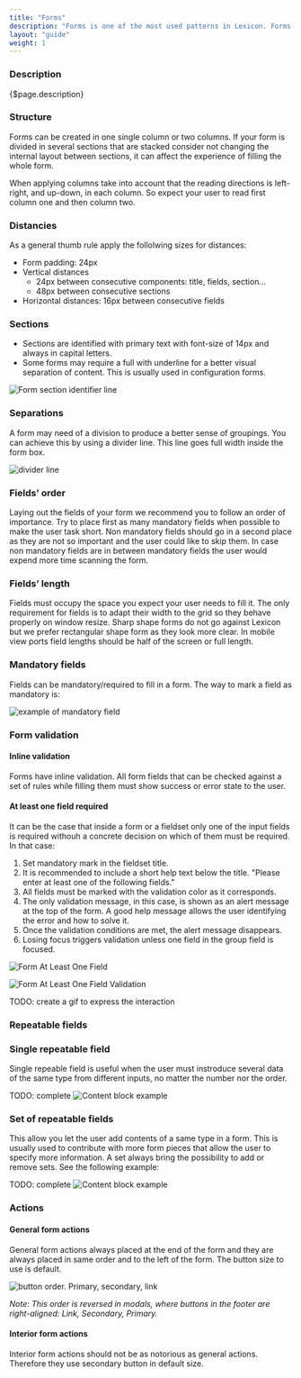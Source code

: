 ```yaml
---
title: "Forms"
description: "Forms is one of the most used patterns in Lexicon. Forms capture information from the user and transmits it to the system either to store, to produce an action or both at same time. Forms in Lexicon are defined to be full width."
layout: "guide"
weight: 1
---
```


### Description

{$page.description}

### Structure

Forms can be created in one single column or two columns. If your form is divided in several sections that are stacked consider not changing the internal layout between sections, it can affect the experience of filling the whole form.

When applying columns take into account that the reading directions is left-right, and up-down, in each column. So expect your user to read first column one and then column two.

### Distancies

As a general thumb rule apply the follolwing sizes for distances:
* Form padding: 24px
* Vertical distances
	* 24px between consecutive components: title, fields, section...
	* 48px between consecutive sections
* Horizontal distances: 16px between consecutive fields

### Sections

* Sections are identified with primary text with font-size of 14px and always in capital letters.
* Some forms may require a full with underline for a better visual separation of content. This is usually used in configuration forms.

![Form section identifier line](../../../images/DividerTitle+Line.png)

### Separations
A form may need of a division to produce a better sense of groupings. You can achieve this by using a divider line. This line goes full width inside the form box.

![divider line](../../../images/DividerLine.png)

### Fields’ order

Laying out the fields of your form we recommend you to follow an order of importance. Try to place first as many mandatory fields when possible to make the user task short. Non mandatory fields should go in a second place as they are not so important and the user could like to skip them. In case non mandatory fields are in between mandatory fields the user would expend more time scanning the form.

### Fields’ length

Fields must occupy the space you expect your user needs to fill it. The only requirement for fields is to adapt their width to the grid so they behave properly on window resize. Sharp shape forms do not go against Lexicon but we prefer rectangular shape form as they look more clear.
In mobile view ports field lengths should be half of the screen or full length.

### Mandatory fields

Fields can be mandatory/required to fill in a form. The way to mark a field as mandatory is:

![example of mandatory field](../../../images/InputMandatory.png)

### Form validation

#### Inline validation

Forms have inline validation. All form fields that can be checked against a set of rules while filling them must show success or error state to the user.

#### At least one field required

It can be the case that inside a form or a fieldset only one of the input fields is required withouh a concrete decision on which of them must be required. In that case:

1. Set mandatory mark in the fieldset title.
2. It is recommended to include a short help text below the title. "Please enter at least one of the following fields."
3. All fields must be marked with the validation color as it corresponds.
4. The only validation message, in this case, is shown as an alert message at the top of the form. A good help message allows the user identifying the error and how to solve it.
5. Once the validation conditions are met, the alert message disappears.
6. Losing focus triggers validation unless one field in the group field is focused.

![Form At Least One Field](../../../images/FormAtLeastOneField.png)

![Form At Least One Field Validation](../../../images/FormAtLeastOneFieldValidation.png)

TODO: create a gif to express the interaction

### Repeatable fields

### Single repeatable field
Single repeable field is useful when the user must instroduce several data of the same type from different inputs, no matter the number nor the order.

TODO: complete
![Content block example](../../../images/lexiconDefault.png)

### Set of repeatable fields
This allow you let the user add contents of a same type in a form. This is usually used to contribute with more form pieces that allow the user to specify more information. A set always bring the possibility to add or remove sets. See the following example:

TODO: complete
![Content block example](../../../images/lexiconDefault.png)

### Actions

#### General form actions

General form actions always placed at the end of the form and they are always placed in same order and to the left of the form. The button size to use is default.

![button order. Primary, secondary, link](../../../images/ButtonOrder.png)

*Note: This order is reversed in modals, where buttons in the footer are right-aligned: Link, Secondary, Primary.*

#### Interior form actions

Interior form actions should not be as notorious as general actions. Therefore they use secondary button in default size.







